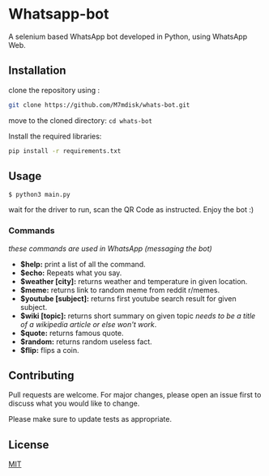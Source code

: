 # Whatsapp-bot

A selenium based WhatsApp bot developed in Python, using WhatsApp Web.

## Installation

clone the repository using :
```bash
git clone https://github.com/M7mdisk/whats-bot.git
```
move to the cloned directory: ```cd whats-bot```

Install the required libraries:
```bash
pip install -r requirements.txt
```

## Usage
```
$ python3 main.py
```
wait for the driver to run, scan the QR Code as instructed.
Enjoy the bot :)

### Commands
*these commands are used in WhatsApp (messaging the bot)*
* **$help:** print a list of all the command.
* **$echo:** Repeats what you say.
* **$weather [city]:** returns weather and temperature in given location.
* **$meme:** returns link to random meme from reddit r/memes.
* **$youtube [subject]:** returns first youtube search result for given subject.
* **$wiki [topic]:** returns short summary on given topic _needs to be a title of a wikipedia article or else won't work_.
* **$quote:** returns famous quote.
* **$random:** returns random useless fact.
* **$flip:** flips a coin.

## Contributing
Pull requests are welcome. For major changes, please open an issue first to discuss what you would like to change.

Please make sure to update tests as appropriate.

## License
[MIT](https://choosealicense.com/licenses/mit/)

